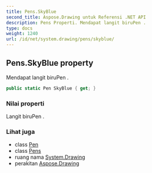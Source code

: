 ```yaml
---
title: Pens.SkyBlue
second_title: Aspose.Drawing untuk Referensi .NET API
description: Pens Properti. Mendapat langit biruPen .
type: docs
weight: 1240
url: /id/net/system.drawing/pens/skyblue/
---
```

## Pens.SkyBlue property

Mendapat langit biruPen .

```csharp
public static Pen SkyBlue { get; }
```

### Nilai properti

Langit biruPen .

### Lihat juga

* class [Pen](../../pen/)
* class [Pens](../)
* ruang nama [System.Drawing](../../pens/)
* perakitan [Aspose.Drawing](../../../)


